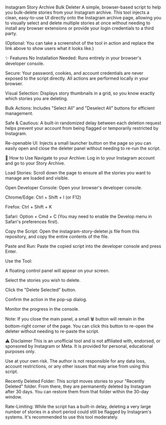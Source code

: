 Instagram Story Archive Bulk Deleter
A simple, browser-based script to help you bulk-delete stories from your Instagram archive. This tool injects a clean, easy-to-use UI directly onto the Instagram archive page, allowing you to visually select and delete multiple stories at once without needing to install any browser extensions or provide your login credentials to a third party.

(Optional: You can take a screenshot of the tool in action and replace the link above to show users what it looks like.)

✨ Features
No Installation Needed: Runs entirely in your browser's developer console.

Secure: Your password, cookies, and account credentials are never exposed to the script directly. All actions are performed locally in your browser.

Visual Selection: Displays story thumbnails in a grid, so you know exactly which stories you are deleting.

Bulk Actions: Includes "Select All" and "Deselect All" buttons for efficient management.

Safe & Cautious: A built-in randomized delay between each deletion request helps prevent your account from being flagged or temporarily restricted by Instagram.

Re-openable UI: Injects a small launcher button on the page so you can easily open and close the deleter panel without needing to re-run the script.

🚀 How to Use
Navigate to your Archive: Log in to your Instagram account and go to your Story Archive.

Load Stories: Scroll down the page to ensure all the stories you want to manage are loaded and visible.

Open Developer Console: Open your browser's developer console.

Chrome/Edge: Ctrl + Shift + I (or F12)

Firefox: Ctrl + Shift + K

Safari: Option + Cmd + C (You may need to enable the Develop menu in Safari's preferences first).

Copy the Script: Open the instagram-story-deleter.js file from this repository, and copy the entire contents of the file.

Paste and Run: Paste the copied script into the developer console and press Enter.

Use the Tool:

A floating control panel will appear on your screen.

Select the stories you wish to delete.

Click the "Delete Selected" button.

Confirm the action in the pop-up dialog.

Monitor the progress in the console.

Note: If you close the main panel, a small 🗑️ button will remain in the bottom-right corner of the page. You can click this button to re-open the deleter without needing to re-paste the script.

⚠️ Disclaimer
This is an unofficial tool and is not affiliated with, endorsed, or sponsored by Instagram or Meta. It is provided for personal, educational purposes only.

Use at your own risk. The author is not responsible for any data loss, account restrictions, or any other issues that may arise from using this script.

Recently Deleted Folder: This script moves stories to your "Recently Deleted" folder. From there, they are permanently deleted by Instagram after 30 days. You can restore them from that folder within the 30-day window.

Rate-Limiting: While the script has a built-in delay, deleting a very large number of stories in a short period could still be flagged by Instagram's systems. It's recommended to use this tool moderately.